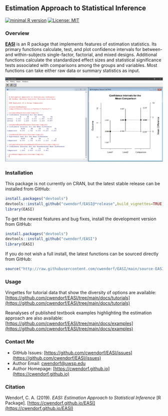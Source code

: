 <a href="https://github.com/cwendorf/EASI/">
<img src="./docs/logo.png" height="60px;" align="left;" style="display: none; margin: 0px; padding: 0px;">
</a>

## Estimation Approach to Statistical Inference

[![minimal R version](https://img.shields.io/badge/R%3E%3D-3.6.2-6666ff.svg)](https://cran.r-project.org/)
[![License: MIT](https://img.shields.io/badge/License-MIT-blue.svg)](https://opensource.org/licenses/MIT)

### Overview

[**EASI**](https://cwendorf.github.io/EASI) is an R package that implements features of estimation statistics. Its primary functions calculate, test, and plot confidence intervals for between- and within-subjects single-factor, factorial, and mixed designs. Additional functions calculate the standardized effect sizes and statistical significance tests associated with comparisons among the groups and variables. Most functions can take either raw data or summary statistics as input. 

<a href="https://cwendorf.github.io/EASI">
<p align="center"><kbd><img src="docs/easiComparison.jpg"></kbd></p>
</a>

### Installation

This package is not currently on CRAN, but the latest stable release can be installed from GitHub:

```r
install.packages("devtools")
devtools::install_github("cwendorf/EASI@*release",build_vignettes=TRUE)
library(EASI)
```

To get the newest features and bug fixes, install the development version from GitHub:

``` r
install.packages("devtools")
devtools::install_github("cwendorf/EASI")
library(EASI)
```

If you do not wish a full install, the latest functions can be sourced directly from GitHub:

```r
source("http://raw.githubusercontent.com/cwendorf/EASI/main/source-EASI.R")
```

### Usage

Vingettes for tutorial data that show the diversity of options are available:  
[https://github.com/cwendorf/EASI/tree/main/docs/tutorials](https://github.com/cwendorf/EASI/tree/main/docs/tutorials)

Reanalyses of published textbook examples highlighting the estimation approach are also available:  
[https://github.com/cwendorf/EASI/tree/main/docs/examples](https://github.com/cwendorf/EASI/tree/main/docs/examples)

### Contact Me

- GitHub Issues: [https://github.com/cwendorf/EASI/issues](https://github.com/cwendorf/EASI/issues) 
- Author Email: [cwendorf@uwsp.edu](mailto:cwendorf@uwsp.edu)
- Author Homepage: [https://cwendorf.github.io](https://cwendorf.github.io)

### Citation

Wendorf, C. A. (2019). _EASI: Estimation Approach to Statistical Inference_ [R Package]. [https://cwendorf.github.io/EASI](https://cwendorf.github.io/EASI)
